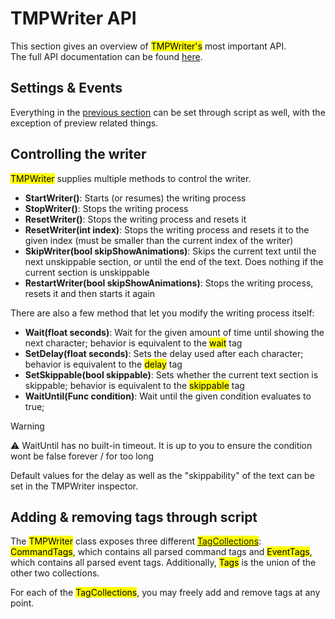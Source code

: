 <link rel="stylesheet" type="text/css" href="../styles.css">

# TMPWriter API
This section gives an overview of <mark class="markstyle">TMPWriter's</mark> most important API.  
The full API documentation can be found [here](../api/TMPEffects.Components.TMPWriter.yml).

## Settings & Events
Everything in the [previous section](tmpwriter_inspectoroverview.md) can be set through script as well, with the exception of preview related things.

## Controlling the writer
<mark class="markstyle">TMPWriter</mark> supplies multiple methods to control the writer.

- **StartWriter()**: Starts (or resumes) the writing process
- **StopWriter()**: Stops the writing process
- **ResetWriter()**: Stops the writing process and resets it
- **ResetWriter(int index)**: Stops the writing process and resets it to the given index (must be smaller than the current index of the writer)
- **SkipWriter(bool skipShowAnimations)**: Skips the current text until the next unskippable section, or until the end of the text. Does nothing if the current section is unskippable
- **RestartWriter(bool skipShowAnimations)**: Stops the writing process, resets it and then starts it again

There are also a few method that let you modify the writing process itself:

- **Wait(float seconds)**: Wait for the given amount of time until showing the next character; behavior is equivalent to the <mark class="markstyle">wait</mark> tag
- **SetDelay(float seconds)**: Sets the delay used after each character; behavior is equivalent to the <mark class="markstyle">delay</mark> tag
- **SetSkippable(bool skippable)**: Sets whether the current text section is skippable; behavior is equivalent to the <mark class="markstyle">skippable</mark> tag
- **WaitUntil(Func<bool> condition)**: Wait until the given condition evaluates to true;

> [!WARNING] 
> :warning: WaitUntil has no built-in timeout. It is up to you to ensure the condition wont be false forever / for too long

Default values for the delay as well as the "skippability" of the text can be set in the TMPWriter inspector.

## Adding & removing tags through script
The <mark class="markstyle">TMPWriter</mark> class exposes three different <mark class="markstyle">[TagCollections](tagcollections.md)</mark>: <mark class="markstyle">CommandTags</mark>, which contains all parsed command tags and <mark class="markstyle">EventTags</mark>, which contains all parsed event tags. Additionally, <mark class="markstyle">Tags</mark> is the union of the other two collections.

For each of the <mark class="markstyle">TagCollections</mark>, you may freely add and remove tags at any point.